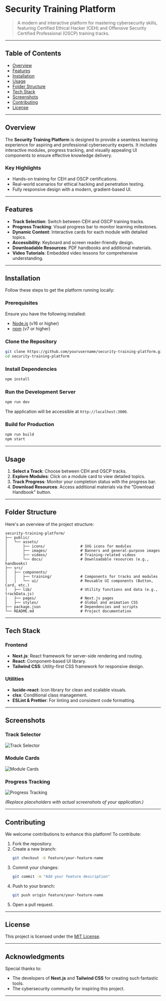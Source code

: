
# **Security Training Platform**

> A modern and interactive platform for mastering cybersecurity skills, featuring Certified Ethical Hacker (CEH) and Offensive Security Certified Professional (OSCP) training tracks.

---

## **Table of Contents**

- [Overview](#overview)
- [Features](#features)
- [Installation](#installation)
- [Usage](#usage)
- [Folder Structure](#folder-structure)
- [Tech Stack](#tech-stack)
- [Screenshots](#screenshots)
- [Contributing](#contributing)
- [License](#license)

---

## **Overview**

The **Security Training Platform** is designed to provide a seamless learning experience for aspiring and professional cybersecurity experts. It includes interactive modules, progress tracking, and visually appealing UI components to ensure effective knowledge delivery.

### **Key Highlights**
- Hands-on training for CEH and OSCP certifications.
- Real-world scenarios for ethical hacking and penetration testing.
- Fully responsive design with a modern, gradient-based UI.

---

## **Features**

- **Track Selection**: Switch between CEH and OSCP training tracks.
- **Progress Tracking**: Visual progress bar to monitor learning milestones.
- **Dynamic Content**: Interactive cards for each module with detailed topics.
- **Accessibility**: Keyboard and screen reader-friendly design.
- **Downloadable Resources**: PDF handbooks and additional materials.
- **Video Tutorials**: Embedded video lessons for comprehensive understanding.

---

## **Installation**

Follow these steps to get the platform running locally:

### **Prerequisites**
Ensure you have the following installed:
- [Node.js](https://nodejs.org/) (v16 or higher)
- [npm](https://www.npmjs.com/) (v7 or higher)

### **Clone the Repository**
```bash
git clone https://github.com/yourusername/security-training-platform.git
cd security-training-platform
```

### **Install Dependencies**
```bash
npm install
```

### **Run the Development Server**
```bash
npm run dev
```

The application will be accessible at `http://localhost:3000`.

### **Build for Production**
```bash
npm run build
npm start
```

---

## **Usage**

1. **Select a Track**: Choose between CEH and OSCP tracks.
2. **Explore Modules**: Click on a module card to view detailed topics.
3. **Track Progress**: Monitor your completion status with the progress bar.
4. **Download Resources**: Access additional materials via the "Download Handbook" button.

---

## **Folder Structure**

Here's an overview of the project structure:

```
security-training-platform/
├── public/
│   └── assets/
│       ├── icons/                # SVG icons for modules
│       ├── images/               # Banners and general-purpose images
│       ├── videos/               # Training-related videos
│       └── docs/                 # Downloadable resources (e.g., handbooks)
├── src/
│   ├── components/
│   │   ├── training/             # Components for tracks and modules
│   │   └── ui/                   # Reusable UI components (Button, Card, etc.)
│   ├── lib/                      # Utility functions and data (e.g., trackData.js)
│   ├── pages/                    # Next.js pages
│   ├── styles/                   # Global and animation CSS
├── package.json                  # Dependencies and scripts
└── README.md                     # Project documentation
```

---

## **Tech Stack**

### **Frontend**
- **Next.js**: React framework for server-side rendering and routing.
- **React**: Component-based UI library.
- **Tailwind CSS**: Utility-first CSS framework for responsive design.

### **Utilities**
- **lucide-react**: Icon library for clean and scalable visuals.
- **clsx**: Conditional class management.
- **ESLint & Prettier**: For linting and consistent code formatting.

---

## **Screenshots**

### **Track Selector**
![Track Selector](https://via.placeholder.com/800x400?text=Track+Selector)

### **Module Cards**
![Module Cards](https://via.placeholder.com/800x400?text=Module+Cards)

### **Progress Tracking**
![Progress Tracking](https://via.placeholder.com/800x400?text=Progress+Tracking)

*(Replace placeholders with actual screenshots of your application.)*

---

## **Contributing**

We welcome contributions to enhance this platform! To contribute:

1. Fork the repository.
2. Create a new branch:
   ```bash
   git checkout -b feature/your-feature-name
   ```
3. Commit your changes:
   ```bash
   git commit -m "Add your feature description"
   ```
4. Push to your branch:
   ```bash
   git push origin feature/your-feature-name
   ```
5. Open a pull request.

---

## **License**

This project is licensed under the [MIT License](LICENSE).

---

## **Acknowledgments**

Special thanks to:
- The developers of **Next.js** and **Tailwind CSS** for creating such fantastic tools.
- The cybersecurity community for inspiring this project.

---
